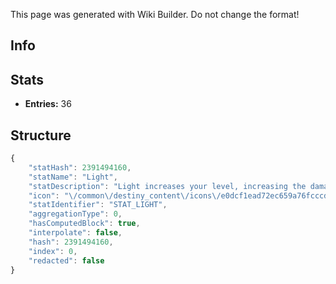 <span class="wiki-builder">This page was generated with Wiki Builder. Do not change the format!</span>

## Info

## Stats
* **Entries:** 36

## Structure
```javascript
{
    "statHash": 2391494160,
    "statName": "Light",
    "statDescription": "Light increases your level, increasing the damage your abilities deal against higher-level enemies.",
    "icon": "\/common\/destiny_content\/icons\/e0dcf1ead72ec659a76fcccd12196149.png",
    "statIdentifier": "STAT_LIGHT",
    "aggregationType": 0,
    "hasComputedBlock": true,
    "interpolate": false,
    "hash": 2391494160,
    "index": 0,
    "redacted": false
}
```
